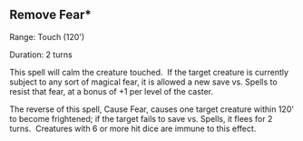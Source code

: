 ## Remove Fear*                

Range: Touch (120')

Duration: 2 turns

This spell will calm the creature touched.  If the target creature is currently subject to any sort of magical fear, it is allowed a new save vs. Spells to resist that fear, at a bonus of +1 per level of the caster.

The reverse of this spell, Cause Fear, causes one target creature within 120' to become frightened; if the target fails to save vs. Spells, it flees for 2 turns.  Creatures with 6 or more hit dice are immune to this effect.